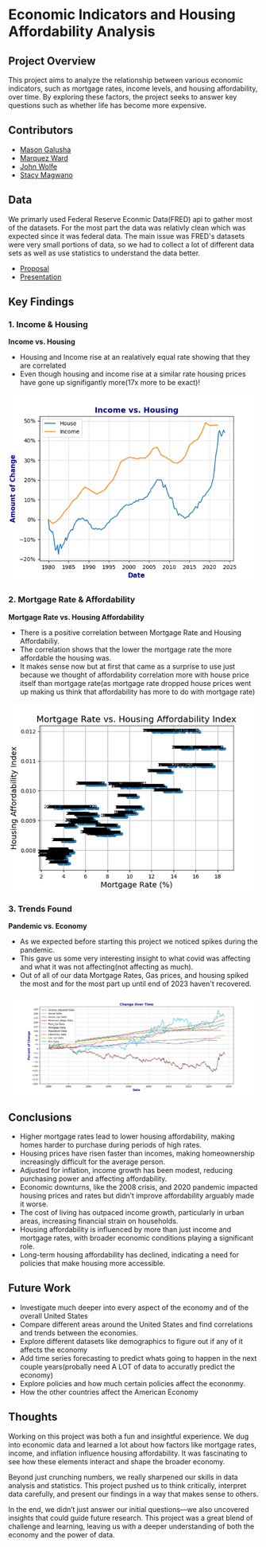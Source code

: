 # Economic Indicators and Housing Affordability Analysis

## Project Overview
This project aims to analyze the relationship between various economic indicators, such as mortgage rates, income levels, and housing affordability, over time. By exploring these factors, the project seeks to answer key questions such as whether life has become more expensive.

## Contributors
- [Mason Galusha](https://github.com/MLGalusha)
- [Marquez Ward](https://github.com/mdward911)
- [John Wolfe](https://github.com/j-wolfe5)
- [Stacy Magwano](https://github.com/stacjstaton)

## Data
We primarly used Federal Reserve Econmic Data(FRED) api to gather most of the datasets. For the most part the data was relativly clean which was expected since it was federal data. The main issue was FRED's datasets were very small portions of data, so we had to collect a lot of different data sets as well as use statistics to understand the data better.

- [Proposal](https://docs.google.com/document/d/1A5-LTtKCHrmuNyJga9NzKMxSI5OlEouVu_Cpf4sOPb4/edit)
- [Presentation](https://docs.google.com/presentation/d/1Hqvb2rRlxx34wJOdOkd6x-wsCru26VunCuMzxu0agRI/edit#slide=id.g2f34a2f2839_0_54)

## Key Findings

### 1. Income & Housing
**Income vs. Housing**

- Housing and Income rise at an realatively equal rate showing that they are correlated
- Even though housing and income rise at a similar rate housing prices have gone up signifigantly more(17x more to be exact)!

![Income vs. Housing](graphs/income_vs_housing.png)

### 2. Mortgage Rate & Affordability
**Mortgage Rate vs. Housing Affordability**

- There is a positive correlation between Mortgage Rate and Housing Affordabiliy.
- The correlation shows that the lower the mortgage rate the more affordable the housing was.
- It makes sense now but at first that came as a surprise to use just because we thought of affordability correlation more with house price itself than mortgage rate(as mortgage rate dropped house prices went up making us think that affordability has more to do with mortgage rate)

![Mortgage Rate vs. Housing Affordability](graphs/mortgage_housing_scatter.png)

### 3. Trends Found
**Pandemic vs. Economy**

- As we expected before starting this project we noticed spikes during the pandemic.
- This gave us some very interesting insight to what covid was affecting and what it was not affecting(not affecting as much).
- Out of all of our data Mortgage Rates, Gas prices, and housing spiked the most and for the most part up until end of 2023 haven't recovered.

![Economic Change](graphs/change_over_time.png)


## Conclusions

- Higher mortgage rates lead to lower housing affordability, making homes harder to purchase during periods of high rates.
- Housing prices have risen faster than incomes, making homeownership increasingly difficult for the average person.
- Adjusted for inflation, income growth has been modest, reducing purchasing power and affecting affordability.
- Economic downturns, like the 2008 crisis, and 2020 pandemic impacted housing prices and rates but didn’t improve affordability arguably made it worse.
- The cost of living has outpaced income growth, particularly in urban areas, increasing financial strain on households.
- Housing affordability is influenced by more than just income and mortgage rates, with broader economic conditions playing a significant role.
- Long-term housing affordability has declined, indicating a need for policies that make housing more accessible.

## Future Work

- Investigate much deeper into every aspect of the economy and of the overall United States
- Compare different areas around the United States and find correlations and trends between the economies.
- Explore different datasets like demographics to figure out if any of it affects the economy
- Add time series forecasting to predict whats going to happen in the next couple years(probally need A LOT of data to accuratly predict the economy)
- Explore policies and how much certain policies affect the econonmy.
- How the other countries affect the American Economy

## Thoughts
   Working on this project was both a fun and insightful experience. We dug into economic data and learned a lot about how factors like mortgage rates, income, and inflation influence housing affordability. It was fascinating to see how these elements interact and shape the broader economy.

   Beyond just crunching numbers, we really sharpened our skills in data analysis and statistics. This project pushed us to think critically, interpret data carefully, and present our findings in a way that makes sense to others.

   In the end, we didn’t just answer our initial questions—we also uncovered insights that could guide future research. This project was a great blend of challenge and learning, leaving us with a deeper understanding of both the economy and the power of data.
